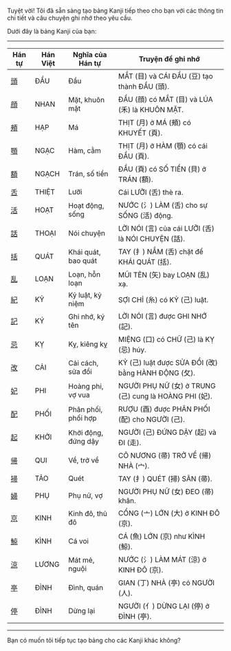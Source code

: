 Tuyệt vời\! Tôi đã sẵn sàng tạo bảng Kanji tiếp theo cho bạn với các thông tin chi tiết và câu chuyện ghi nhớ theo yêu cầu.

Dưới đây là bảng Kanji của bạn:

-----

| Hán tự | Hán Việt | Nghĩa của Hán tự | Truyện để ghi nhớ |
|---|---|---|---|
| [頭](https://mazii.net/vi-VN/search/kanji/javi/%E9%A0%AD) | ĐẦU | Đầu | MẮT (目) và CÁI ĐẦU (豆) tạo thành ĐẦU (頭). |
| [顔](https://mazii.net/vi-VN/search/kanji/javi/%E9%A1%94) | NHAN | Mặt, khuôn mặt | ĐẦU (顔) có MẮT (目) và LÚA (禾) là KHUÔN MẶT. |
| [頰](https://mazii.net/vi-VN/search/kanji/javi/%E9%A0%B0) | HẠP | Má | THỊT (月) ở MÁ (頰) có KHUYẾT (頁). |
| [顎](https://mazii.net/vi-VN/search/kanji/javi/%E9%A1%8E) | NGẠC | Hàm, cằm | THỊT (月) ở HÀM (顎) có cái ĐẦU (頁). |
| [額](https://mazii.net/vi-VN/search/kanji/javi/%E9%A1%8D) | NGẠCH | Trán, số tiền | ĐẦU (頁) có SỐ TIỀN (貝) ở TRÁN (額). |
| [舌](https://mazii.net/vi-VN/search/kanji/javi/%E8%88%8C) | THIỆT | Lưỡi | Cái LƯỠI (舌) thè ra. |
| [活](https://mazii.net/vi-VN/search/kanji/javi/%E6%B4%BB) | HOẠT | Hoạt động, sống | NƯỚC (氵) LÀM (舌) cho sự SỐNG (活) động. |
| [話](https://mazii.net/vi-VN/search/kanji/javi/%E8%A9%B1) | THOẠI | Nói chuyện | LỜI NÓI (言) của cái LƯỠI (舌) là NÓI CHUYỆN (話). |
| [括](https://mazii.net/vi-VN/search/kanji/javi/%E6%8B%AC) | QUÁT | Khái quát, bao quát | TAY (扌) NẮM (舌) chặt để KHÁI QUÁT (括). |
| [乱](https://mazii.net/vi-VN/search/kanji/javi/%E4%B9%B1) | LOẠN | Loạn, hỗn loạn | MŨI TÊN (矢) bay LOẠN (乱) xạ. |
| [紀](https://mazii.net/vi-VN/search/kanji/javi/%E7%B4%80) | KỶ | Kỷ luật, kỷ niệm | SỢI CHỈ (糸) có KỶ (己) luật. |
| [記](https://mazii.net/vi-VN/search/kanji/javi/%E8%A8%98) | KÝ | Ghi nhớ, ký tên | LỜI NÓI (言) được GHI NHỚ (記). |
| [忌](https://mazii.net/vi-VN/search/kanji/javi/%E5%BF%8C) | KỴ | Kỵ, kiêng kỵ | MIỆNG (口) có CHỮ (己) là KỴ (忌) húy. |
| [改](https://mazii.net/vi-VN/search/kanji/javi/%E6%94%B9) | CẢI | Cải cách, sửa đổi | KỶ (己) luật được SỬA ĐỔI (改) bằng HÀNH ĐỘNG (攵). |
| [妃](https://mazii.net/vi-VN/search/kanji/javi/%E5%A6%83) | PHI | Hoàng phi, vợ vua | NGƯỜI PHỤ NỮ (女) ở TRUNG (己) cung là HOÀNG PHI (妃). |
| [配](https://mazii.net/vi-VN/search/kanji/javi/%E9%85%8D) | PHỐI | Phân phối, phối hợp | RƯỢU (酉) được PHÂN PHỐI (配) cho NGƯỜI (己). |
| [起](https://mazii.net/vi-VN/search/kanji/javi/%E8%B5%B7) | KHỞI | Khởi động, đứng dậy | NGƯỜI (己) ĐỨNG DẬY (起) và ĐI (走). |
| [帰](https://mazii.net/vi-VN/search/kanji/javi/%E5%B8%B0) | QUI | Về, trở về | CÔ NƯƠNG (帚) TRỞ VỀ (帰) NHÀ (宀). |
| [掃](https://mazii.net/vi-VN/search/kanji/javi/%E6%8E%83) | TẢO | Quét | TAY (扌) QUÉT (掃) SÂN (帚). |
| [婦](https://mazii.net/vi-VN/search/kanji/javi/%E5%A9%A6) | PHỤ | Phụ nữ, vợ | NGƯỜI PHỤ NỮ (女) ĐEO (帚) khăn. |
| [京](https://mazii.net/vi-VN/search/kanji/javi/%E4%BA%AC) | KINH | Kinh đô, thủ đô | CỔNG (亠) LỚN (大) ở KINH ĐÔ (京). |
| [鯨](https://mazii.net/vi-VN/search/kanji/javi/%E9%AF%A8) | KÌNH | Cá voi | CÁ (魚) LỚN (京) như KÌNH (鯨). |
| [涼](https://mazii.net/vi-VN/search/kanji/javi/%E6%B6%BC) | LƯƠNG | Mát mẻ, nguội | NƯỚC (氵) LÀM MÁT (涼) ở KINH ĐÔ (京). |
| [亭](https://mazii.net/vi-VN/search/kanji/javi/%E4%BA%AD) | ĐÌNH | Đình, quán | GIAN (丁) NHÀ (亭) có NGƯỜI (人). |
| [停](https://mazii.net/vi-VN/search/kanji/javi/%E5%81%9C) | ĐÌNH | Dừng lại | NGƯỜI (亻) DỪNG LẠI (停) ở ĐÌNH (亭). |

-----

Bạn có muốn tôi tiếp tục tạo bảng cho các Kanji khác không?